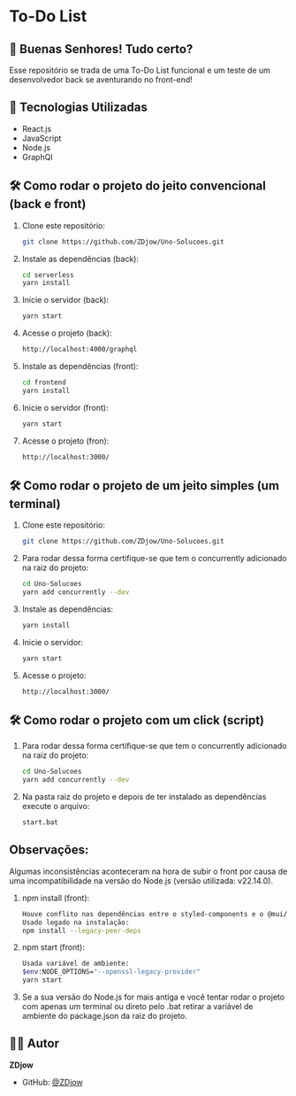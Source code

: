 # To-Do List

## 📌 Buenas Senhores! Tudo certo?

Esse repositório se trada de uma To-Do List funcional e um teste de um desenvolvedor back se aventurando no front-end!

## 🚀 Tecnologias Utilizadas

- React.js
- JavaScript
- Node.js
- GraphQl

## 🛠 Como rodar o projeto do jeito convencional (back e front)

1. Clone este repositório:
   ```sh
   git clone https://github.com/ZDjow/Uno-Solucoes.git
   ```
2. Instale as dependências (back):
   ```sh
   cd serverless
   yarn install
   ```
3. Inicie o servidor (back):
   ```sh
   yarn start
   ```
4. Acesse o projeto (back):
   ```sh
   http://localhost:4000/graphql
   ```
5. Instale as dependências (front):
   ```sh
   cd frontend
   yarn install
   ```
6. Inicie o servidor (front):
   ```sh
   yarn start
   ```
7. Acesse o projeto (fron):
   ```sh
   http://localhost:3000/
   ```

## 🛠 Como rodar o projeto de um jeito simples (um terminal)

1. Clone este repositório:
   ```sh
   git clone https://github.com/ZDjow/Uno-Solucoes.git
   ```
2. Para rodar dessa forma certifique-se que tem o concurrently adicionado na raiz do projeto:
   ```sh
   cd Uno-Solucoes
   yarn add concurrently --dev
   ```
3. Instale as dependências:
   ```sh
   yarn install
   ```
4. Inicie o servidor:
   ```sh
   yarn start
   ```
5. Acesse o projeto:
   ```sh
   http://localhost:3000/
   ```

## 🛠 Como rodar o projeto com um click (script)

1. Para rodar dessa forma certifique-se que tem o concurrently adicionado na raiz do projeto:
   ```sh
   cd Uno-Solucoes
   yarn add concurrently --dev
   ```
2. Na pasta raiz do projeto e depois de ter instalado as dependências execute o arquivo:
   ```sh
   start.bat
   ```

## Observações:

Algumas inconsistências aconteceram na hora de subir o front por causa de uma incompatibilidade na versão do Node.js (versão utilizada: v22.14.0).

1. npm install (front):
   ```sh
   Houve conflito nas dependências entre o styled-components e o @mui/styled-engine-sc.
   Usado legado na instalação:
   npm install --legacy-peer-deps
   ```
2. npm start (front):
   ```sh
   Usada variável de ambiente:
   $env:NODE_OPTIONS="--openssl-legacy-provider"
   yarn start
   ```
3. Se a sua versão do Node.js for mais antiga e você tentar rodar o projeto com apenas um terminal
   ou direto pelo .bat retirar a variável de ambiente do package.json da raiz do projeto.

## 👨‍💻 Autor

**ZDjow**

- GitHub: [@ZDjow](https://github.com/ZDjow)
